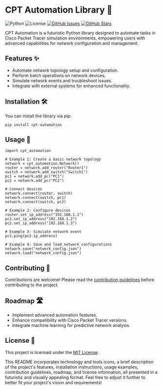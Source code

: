 # CPT Automation Library 🚀

![Python](https://img.shields.io/badge/Python-3.8%2B-blue)
![License](https://img.shields.io/badge/License-MIT-green)
[![GitHub Issues](https://img.shields.io/github/issues/niladrridas/cpt_automation)](https://github.com/niladrridas/cpt_automation/issues)
[![GitHub Stars](https://img.shields.io/github/stars/niladrridas/cpt_automation)](https://github.com/niladrridas/cpt_automation/stargazers)

CPT Automation is a futuristic Python library designed to automate tasks in Cisco Packet Tracer simulation environments, empowering users with advanced capabilities for network configuration and management.

## Features ✨

- Automate network topology setup and configuration.
- Perform batch operations on network devices.
- Simulate network events and troubleshoot issues.
- Integrate with external systems for enhanced functionality.

## Installation 🛠️

You can install the library via pip:

```
pip install cpt-automation
```

## Usage 🚀

```
import cpt_automation

# Example 1: Create a basic network topology
network = cpt_automation.Network()
router = network.add_router("Router1")
switch = network.add_switch("Switch1")
pc1 = network.add_pc("PC1")
pc2 = network.add_pc("PC2")

# Connect devices
network.connect(router, switch)
network.connect(switch, pc1)
network.connect(switch, pc2)

# Example 2: Configure devices
router.set_ip_address("192.168.1.1")
pc1.set_ip_address("192.168.1.2")
pc2.set_ip_address("192.168.1.3")

# Example 3: Simulate network event
pc1.ping(pc2.ip_address)

# Example 4: Save and load network configurations
network.save("network_config.json")
network.load("network_config.json")
```

## Contributing 🤝

Contributions are welcome! Please read the [contribution guidelines](/CONTRIBUTING.md) before contributing to the project.

## Roadmap 🛣️

- Implement advanced automation features.
- Enhance compatibility with Cisco Packet Tracer versions.
- Integrate machine learning for predictive network analysis.

## License 📝

This project is licensed under the [MIT License](/LICENSE).

This README incorporates technology and tools icons, a brief description of the project's features, installation instructions, usage examples, contribution guidelines, roadmap, and license information, all presented in a futuristic and visually appealing format. Feel free to adjust it further to better fit your project's vision and requirements!